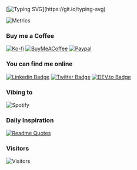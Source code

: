 [![Typing SVG](https://readme-typing-svg.herokuapp.com?font=Patua+One&size=24&color=17F700&vCenter=true&lines=Hi+there+I'm+F%C3%A1bio+Serpa+!;I'm+a+Frontend+Dev+%40+Mindera.;Welcome+to+my+profile!)](https://git.io/typing-svg)

![Metrics](https://metrics.lecoq.io/dippas?template=classic&base.header=0&isocalendar=1&languages=1&achievements=1&stackoverflow=1&base.indepth=false&base.hireable=false&isocalendar.duration=half-year&languages.limit=8&languages.threshold=0%25&languages.other=false&languages.colors=github&languages.sections=most-used&languages.indepth=false&languages.analysis.timeout=15&languages.categories=markup%2C%20programming&languages.recent.categories=markup%2C%20programming&languages.recent.load=300&languages.recent.days=14&achievements.threshold=C&achievements.secrets=true&achievements.display=compact&achievements.limit=0&stackoverflow.user=3448527&stackoverflow.sections=answers-recent&stackoverflow.limit=4&stackoverflow.lines=4&stackoverflow.lines.snippet=2&config.timezone=Europe%2FLisbon)

### Buy me a Coffee
[![Ko-fi](https://img.shields.io/badge/Ko--fi-F16061?https://img.shields.io/badge/Ko--fi-F16061?style=flat-square&logo=ko-fi&logoColor=white)](https://ko-fi.com/dippas)
[![BuyMeACoffee](https://img.shields.io/badge/-buy_me_a%C2%A0coffee-orange?style=flat-square&logo=buy-me-a-coffee)](https://www.buymeacoffee.com/dippas)
[![Paypal](https://img.shields.io/badge/PayPal-00457C?style=flat-square&logo=paypal)](http://paypal.me/fserpa)

### You can find me online
[![Linkedin Badge](https://img.shields.io/badge/-LinkedIn-0e76a8?style=flat-square&logo=Linkedin&logoColor=white)](https://linkedin.com/in/fabioserpa)
[![Twitter Badge](https://img.shields.io/badge/-Twitter-00acee?style=flat-square&logo=Twitter&logoColor=white)](https://twitter.com/fabioserpa)
[![DEV.to Badge](https://img.shields.io/badge/dev.to-0A0A0A?style=flat-square&logo=devdotto&logoColor=white)](https://dev.to/dippas)

### Vibing to
![Spotify](https://spotify-github-profile.vercel.app/api/view?uid=11126541822&cover_image=true&theme=default)

### Daily Inspiration
[![Readme Quotes](https://quotes-github-readme.vercel.app/api?type=horizontal&theme=dark)](https://github.com/piyushsuthar/github-readme-quotes)

### Visitors
![Visitors](https://visitor-badge.laobi.icu/badge?page_id=dippas.dippas)
